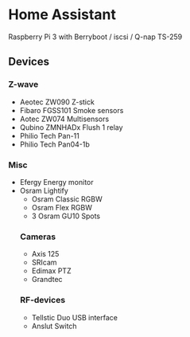 <H1>Home Assistant</H1>

Raspberry Pi 3 with Berryboot / iscsi / Q-nap TS-259

<H2>Devices</H2>
<H3>Z-wave</H3>
<UL>
<li>Aeotec ZW090 Z-stick
<li>Fibaro FGSS101 Smoke sensors
<li>Aotec ZW074 Multisensors
<Li>Qubino ZMNHADx Flush 1 relay
<li>Philio Tech Pan-11
<li>Philio Tech Pan04-1b
</UL>
<H3>Misc</H3>
<ul>
<li>Efergy Energy monitor
<li>Osram Lightify
<ul>
<li>Osram Classic RGBW
<Li>Osram Flex RGBW
<li>3 Osram GU10 Spots
</ul>
<H3>Cameras</H3>
<ul>
<li>Axis 125
<li>SRIcam
<li>Edimax PTZ
<li>Grandtec 
</ul>
<H3>RF-devices</h3>
<ul>
<li>Tellstic Duo USB interface
<li>Anslut Switch
</ul>

